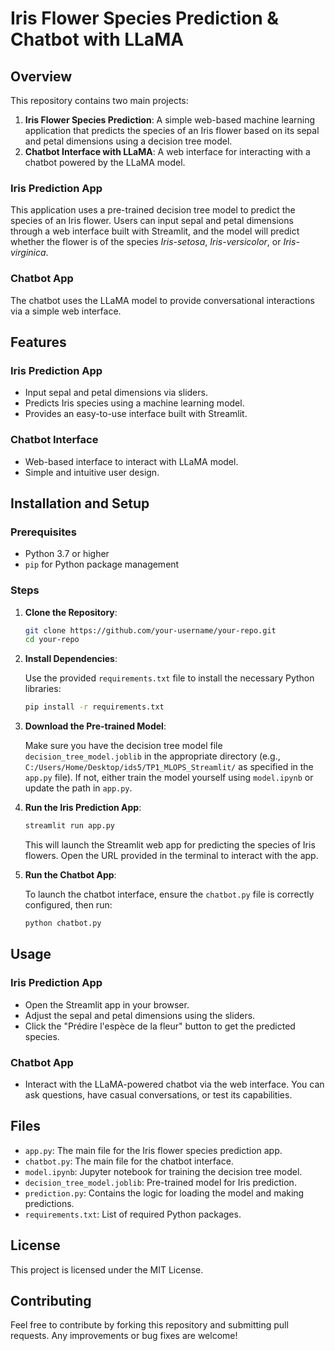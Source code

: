 # Iris Flower Species Prediction & Chatbot with LLaMA

## Overview

This repository contains two main projects:

1. **Iris Flower Species Prediction**: A simple web-based machine learning application that predicts the species of an Iris flower based on its sepal and petal dimensions using a decision tree model.
2. **Chatbot Interface with LLaMA**: A web interface for interacting with a chatbot powered by the LLaMA model.

### Iris Prediction App

This application uses a pre-trained decision tree model to predict the species of an Iris flower. Users can input sepal and petal dimensions through a web interface built with Streamlit, and the model will predict whether the flower is of the species *Iris-setosa*, *Iris-versicolor*, or *Iris-virginica*.

### Chatbot App

The chatbot uses the LLaMA model to provide conversational interactions via a simple web interface.

## Features

### Iris Prediction App
- Input sepal and petal dimensions via sliders.
- Predicts Iris species using a machine learning model.
- Provides an easy-to-use interface built with Streamlit.

### Chatbot Interface
- Web-based interface to interact with LLaMA model.
- Simple and intuitive user design.

## Installation and Setup

### Prerequisites

- Python 3.7 or higher
- `pip` for Python package management

### Steps

1. **Clone the Repository**:

    ```bash
    git clone https://github.com/your-username/your-repo.git
    cd your-repo
    ```

2. **Install Dependencies**:

    Use the provided `requirements.txt` file to install the necessary Python libraries:

    ```bash
    pip install -r requirements.txt
    ```

3. **Download the Pre-trained Model**:

    Make sure you have the decision tree model file `decision_tree_model.joblib` in the appropriate directory (e.g., `C:/Users/Home/Desktop/ids5/TP1_MLOPS_Streamlit/` as specified in the `app.py` file). If not, either train the model yourself using `model.ipynb` or update the path in `app.py`.

4. **Run the Iris Prediction App**:

    ```bash
    streamlit run app.py
    ```

    This will launch the Streamlit web app for predicting the species of Iris flowers. Open the URL provided in the terminal to interact with the app.

5. **Run the Chatbot App**:

    To launch the chatbot interface, ensure the `chatbot.py` file is correctly configured, then run:

    ```bash
    python chatbot.py
    ```

## Usage

### Iris Prediction App

- Open the Streamlit app in your browser.
- Adjust the sepal and petal dimensions using the sliders.
- Click the "Prédire l'espèce de la fleur" button to get the predicted species.

### Chatbot App

- Interact with the LLaMA-powered chatbot via the web interface. You can ask questions, have casual conversations, or test its capabilities.

## Files

- `app.py`: The main file for the Iris flower species prediction app.
- `chatbot.py`: The main file for the chatbot interface.
- `model.ipynb`: Jupyter notebook for training the decision tree model.
- `decision_tree_model.joblib`: Pre-trained model for Iris prediction.
- `prediction.py`: Contains the logic for loading the model and making predictions.
- `requirements.txt`: List of required Python packages.

## License

This project is licensed under the MIT License.

## Contributing

Feel free to contribute by forking this repository and submitting pull requests. Any improvements or bug fixes are welcome!
